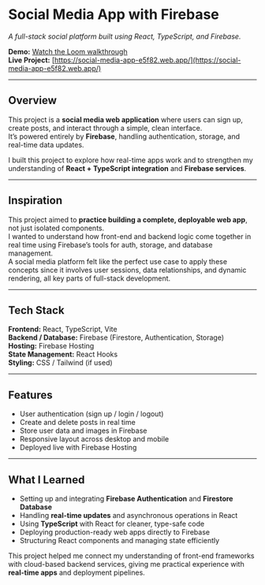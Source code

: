 # Social Media App with Firebase  
*A full-stack social platform built using React, TypeScript, and Firebase.*

**Demo:** [Watch the Loom walkthrough](https://www.loom.com/share/1baa208565af46c5adc06bf5a429bbf0)  
**Live Project:** [https://social-media-app-e5f82.web.app/](https://social-media-app-e5f82.web.app/)

---

## Overview
This project is a **social media web application** where users can sign up, create posts, and interact through a simple, clean interface.  
It’s powered entirely by **Firebase**, handling authentication, storage, and real-time data updates.  

I built this project to explore how real-time apps work and to strengthen my understanding of **React + TypeScript integration** and **Firebase services**.

---

## Inspiration
This project aimed to **practice building a complete, deployable web app**, not just isolated components.  
I wanted to understand how front-end and backend logic come together in real time using Firebase’s tools for auth, storage, and database management.  
A social media platform felt like the perfect use case to apply these concepts since it involves user sessions, data relationships, and dynamic rendering, all key parts of full-stack development.

---

## Tech Stack
**Frontend:** React, TypeScript, Vite  
**Backend / Database:** Firebase (Firestore, Authentication, Storage)  
**Hosting:** Firebase Hosting  
**State Management:** React Hooks  
**Styling:** CSS / Tailwind (if used)

---

## Features
- User authentication (sign up / login / logout)  
- Create and delete posts in real time  
- Store user data and images in Firebase  
- Responsive layout across desktop and mobile  
- Deployed live with Firebase Hosting  

---

## What I Learned
- Setting up and integrating **Firebase Authentication** and **Firestore Database**  
- Handling **real-time updates** and asynchronous operations in React  
- Using **TypeScript** with React for cleaner, type-safe code  
- Deploying production-ready web apps directly to Firebase  
- Structuring React components and managing state efficiently  

This project helped me connect my understanding of front-end frameworks with cloud-based backend services, giving me practical experience with **real-time apps** and deployment pipelines.


